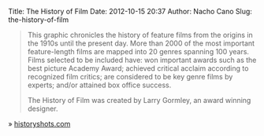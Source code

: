 Title: The History of Film
Date: 2012-10-15 20:37
Author: Nacho Cano
Slug: the-history-of-film

> This graphic chronicles the history of feature films from the origins
> in the 1910s until the present day. More than 2000 of the most
> important feature-length films are mapped into 20 genres spanning 100
> years. Films selected to be included have: won important awards such
> as the best picture Academy Award; achieved critical acclaim according
> to recognized film critics; are considered to be key genre films by
> experts; and/or attained box office success.
>
> The History of Film was created by Larry Gormley, an award winning
> designer.

» [historyshots.com][]

  [historyshots.com]: http://www.historyshots.com/film/index.cfm?s=cirk
    "The History of Film"
